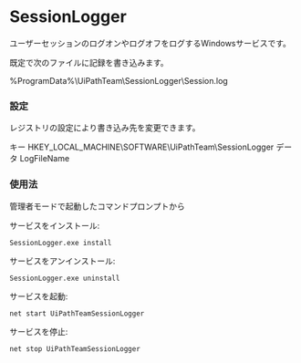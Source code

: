 ﻿# SessionLogger

ユーザーセッションのログオンやログオフをログするWindowsサービスです。

既定で次のファイルに記録を書き込みます。

%ProgramData%\UiPathTeam\SessionLogger\Session.log

### 設定

レジストリの設定により書き込み先を変更できます。

キー HKEY_LOCAL_MACHINE\SOFTWARE\UiPathTeam\SessionLogger 
データ LogFileName

### 使用法

管理者モードで起動したコマンドプロンプトから

サービスをインストール:

```
SessionLogger.exe install
```

サービスをアンインストール:

```
SessionLogger.exe uninstall
```

サービスを起動:

```
net start UiPathTeamSessionLogger
```

サービスを停止:

```
net stop UiPathTeamSessionLogger
```
